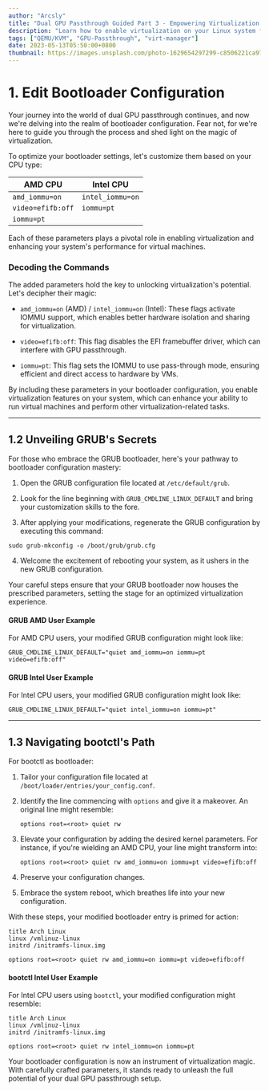 ```yaml
---
author: "Arcsly"
title: "Dual GPU Passthrough Guided Part 3 - Empowering Virtualization on Your Linux System"
description: "Learn how to enable virtualization on your Linux system for a seamless dual GPU passthrough setup. Unlock the potential of virtualization and optimize your computing experience."
tags: ["QEMU/KVM", "GPU-Passthrough", "virt-manager"]
date: 2023-05-13T05:50:00+0800
thumbnail: https://images.unsplash.com/photo-1629654297299-c8506221ca97?ixlib=rb-4.0.3&ixid=M3wxMjA3fDB8MHxzZWFyY2h8MXx8bGludXh8ZW58MHx8MHx8fDA%3D&w=1000&q=80
---
```


# 1. Edit Bootloader Configuration

Your journey into the world of dual GPU passthrough continues, and now we're delving into the realm of bootloader configuration. Fear not, for we're here to guide you through the process and shed light on the magic of virtualization.

To optimize your bootloader settings, let's customize them based on your CPU type:

|     AMD CPU      |    Intel CPU     |
|----------------- | -----------------|
|   `amd_iommu=on` |  `intel_iommu=on` |
| `video=efifb:off`|     `iommu=pt`    |
| `iommu=pt` |                                     |

Each of these parameters plays a pivotal role in enabling virtualization and enhancing your system's performance for virtual machines.

### Decoding the Commands

The added parameters hold the key to unlocking virtualization's potential. Let's decipher their magic:

- `amd_iommu=on` (AMD) / `intel_iommu=on` (Intel): These flags activate IOMMU support, which enables better hardware isolation and sharing for virtualization.

- `video=efifb:off`: This flag disables the EFI framebuffer driver, which can interfere with GPU passthrough.

- `iommu=pt`: This flag sets the IOMMU to use pass-through mode, ensuring efficient and direct access to hardware by VMs.

By including these parameters in your bootloader configuration, you enable virtualization features on your system, which can enhance your ability to run virtual machines and perform other virtualization-related tasks.

---

## 1.2 Unveiling GRUB's Secrets

For those who embrace the GRUB bootloader, here's your pathway to bootloader configuration mastery:

1. Open the GRUB configuration file located at `/etc/default/grub`.

2. Look for the line beginning with `GRUB_CMDLINE_LINUX_DEFAULT` and bring your customization skills to the fore.

3. After applying your modifications, regenerate the GRUB configuration by executing this command:

```shell
sudo grub-mkconfig -o /boot/grub/grub.cfg
```

4. Welcome the excitement of rebooting your system, as it ushers in the new GRUB configuration.

Your careful steps ensure that your GRUB bootloader now houses the prescribed parameters, setting the stage for an optimized virtualization experience.

#### GRUB AMD User Example

For AMD CPU users, your modified GRUB configuration might look like:

```shell
GRUB_CMDLINE_LINUX_DEFAULT="quiet amd_iommu=on iommu=pt video=efifb:off"
```

#### GRUB Intel User Example

For Intel CPU users, your modified GRUB configuration might look like:

```shell
GRUB_CMDLINE_LINUX_DEFAULT="quiet intel_iommu=on iommu=pt"
```

---

## 1.3 Navigating bootctl's Path

For bootctl as bootloader:

1. Tailor your configuration file located at `/boot/loader/entries/your_config.conf`.

2. Identify the line commencing with `options` and give it a makeover. An original line might resemble:

   ```shell
   options root=<root> quiet rw
   ```

3. Elevate your configuration by adding the desired kernel parameters. For instance, if you're wielding an AMD CPU, your line might transform into:

   ```shell
   options root=<root> quiet rw amd_iommu=on iommu=pt video=efifb:off
   ```

4. Preserve your configuration changes.

5. Embrace the system reboot, which breathes life into your new configuration.

With these steps, your modified bootloader entry is primed for action:

```shell
title Arch Linux
linux /vmlinuz-linux
initrd /initramfs-linux.img

options root=<root> quiet rw amd_iommu=on iommu=pt video=efifb:off
```

#### bootctl Intel User Example

For Intel CPU users using `bootctl`, your modified configuration might resemble:

```shell
title Arch Linux
linux /vmlinuz-linux
initrd /initramfs-linux.img

options root=<root> quiet rw intel_iommu=on iommu=pt
```

Your bootloader configuration is now an instrument of virtualization magic. With carefully crafted parameters, it stands ready to unleash the full potential of your dual GPU passthrough setup.